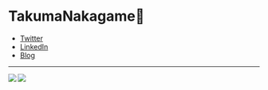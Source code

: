 # TakumaNakagame🐧

- [Twitter](https://twitter.com/kameneko1004)
- [LinkedIn](https://www.linkedin.com/in/takuma-nakagame/)
- [Blog](https://medium.com/penguin-lab)

---

<a href="https://github.com/TakumaNakagame/github-readme-stats">
  <img align="left" src="https://github-readme-stats.vercel.app/api?username=TakumaNakagame&count_private=true&theme=vue" />
</a>
<a href="https://github.com/TakumaNakagame/github-readme-stats">
  <img align="left" src="https://github-readme-stats.vercel.app/api/top-langs/?username=TakumaNakagame" />
</a>
